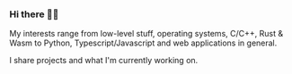 ### Hi there 👋🏻

My interests range from low-level stuff, operating systems, C/C++, Rust & Wasm to Python, Typescript/Javascript and web applications in general. 

I share projects and what I'm currently working on.
